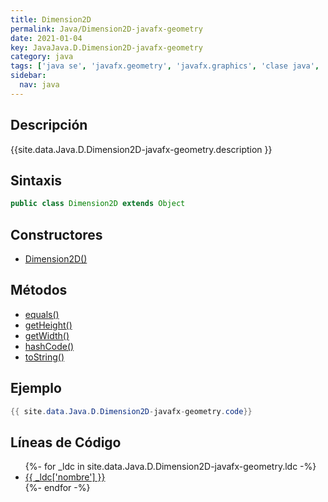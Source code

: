 ```yaml
---
title: Dimension2D
permalink: Java/Dimension2D-javafx-geometry
date: 2021-01-04
key: JavaJava.D.Dimension2D-javafx-geometry
category: java
tags: ['java se', 'javafx.geometry', 'javafx.graphics', 'clase java', 'JavaFX 2.0']
sidebar: 
  nav: java
---
```


## Descripción
{{site.data.Java.D.Dimension2D-javafx-geometry.description }}

## Sintaxis
~~~java
public class Dimension2D extends Object
~~~

## Constructores
* [Dimension2D()](/Java/Dimension2D-javafx-geometry/Dimension2D/)

## Métodos
* [equals()](/Java/Dimension2D-javafx-geometry/equals)
* [getHeight()](/Java/Dimension2D-javafx-geometry/getHeight)
* [getWidth()](/Java/Dimension2D-javafx-geometry/getWidth)
* [hashCode()](/Java/Dimension2D-javafx-geometry/hashCode)
* [toString()](/Java/Dimension2D-javafx-geometry/toString)

## Ejemplo
~~~java
{{ site.data.Java.D.Dimension2D-javafx-geometry.code}}
~~~

## Líneas de Código
<ul>
{%- for _ldc in site.data.Java.D.Dimension2D-javafx-geometry.ldc -%}
   <li>
       <a href="{{_ldc['url'] }}">{{ _ldc['nombre'] }}</a>
   </li>
{%- endfor -%}
</ul>

